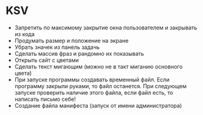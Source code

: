 ﻿# KSV
- Запретить по максимому закрытие окна пользователем и закрывать из кода
- Продумать размер и положение на экране
- Убрать значек из панель задачь
- Сделать массив фраз и рандомно их показывать
- Открыть сайт с цветами
- Сделать текст мигающим (можно не в такт миганию основного цвета)
- При запуске программы создавать временный файл. Если программу закрыли руками, то файл останется. При следующем запуске проверить наличие этого файла, если файл есть, то написать письмо себе!
- Создание файла манифеста (запуск от имени администратора)